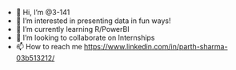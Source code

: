 - 👋 Hi, I’m @3-141
- 👀 I’m interested in presenting data in fun ways!
- 🌱 I’m currently learning R/PowerBI
- 💞️ I’m looking to collaborate on Internships
- 📫 How to reach me https://www.linkedin.com/in/parth-sharma-03b513212/

<!---
3-141/3-141 is a ✨ special ✨ repository because its `README.md` (this file) appears on your GitHub profile.
You can click the Preview link to take a look at your changes.
--->
